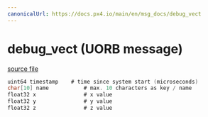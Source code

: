 ```yaml
---
canonicalUrl: https://docs.px4.io/main/en/msg_docs/debug_vect
---
```


# debug_vect (UORB message)



[source file](https://github.com/PX4/PX4-Autopilot/blob/release/1.13/msg/debug_vect.msg)

```c
uint64 timestamp	# time since system start (microseconds)
char[10] name           # max. 10 characters as key / name
float32 x               # x value
float32 y               # y value
float32 z               # z value

```
